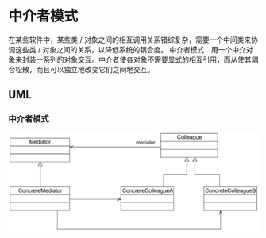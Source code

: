 # 中介者模式
在某些软件中，某些类 / 对象之间的相互调用关系错综复杂，需要一个中间类来协调这些类 / 对象之间的关系，以降低系统的耦合度。
中介者模式：用一个中介对象来封装一系列的对象交互。中介者使各对象不需要显式的相互引用，而从使其耦合松散，而且可以独立地改变它们之间地交互。

## UML
### 中介者模式
![中介者模式](./images/mediator.jpeg)